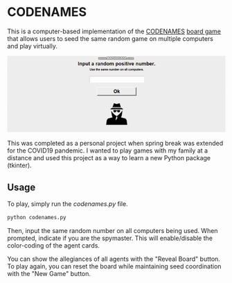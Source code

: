 # CODENAMES
This is a computer-based implementation of the [CODENAMES](https://en.wikipedia.org/wiki/Codenames_(board_game)) [board game](https://boardgamegeek.com/boardgame/178900/codenames) that allows users to seed the same random game on multiple computers and play virtually.

![demo](https://github.com/barrowsb/CODENAMES/blob/master/demo.gif)

This was completed as a personal project when spring break was extended for the COVID19 pandemic. I wanted to play games with my family at a distance and used this project as a way to learn a new Python package (tkinter).

## Usage
To play, simply run the *codenames.py* file.
```bash
python codenames.py
```
Then, input the same random number on all computers being used. When prompted, indicate if you are the spymaster. This will enable/disable the color-coding of the agent cards.

You can show the allegiances of all agents with the "Reveal Board" button. To play again, you can reset the board while maintaining seed coordination with the "New Game" button.

